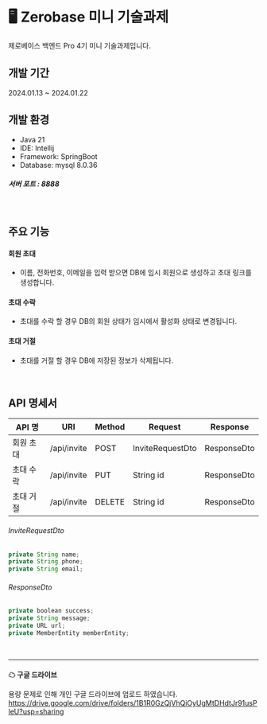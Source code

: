 # 🖥 Zerobase 미니 기술과제
제로베이스 백엔드 Pro 4기 미니 기술과제입니다.

## 개발 기간
2024.01.13 ~ 2024.01.22
## 개발 환경
- Java 21
- IDE: Intellij
- Framework: SpringBoot
- Database: mysql  8.0.36
##### 서버 포트 : 8888
<br>

## 주요 기능
#### 회원 초대
- 이름, 전화번호, 이메일을 입력 받으면 DB에 임시 회원으로 생성하고 초대 링크를 생성합니다.
#### 초대 수락
- 초대를 수락 할 경우 DB의 회원 상태가 임시에서 활성화 상태로 변경됩니다.
#### 초대 거절
- 초대를 거절 할 경우 DB에 저장된 정보가 삭제됩니다.

<br>

## API 명세서
| API 명| URI | Method | Request | Response
| --- | --- | --- | --- | --- |
| 회원 초대 | /api/invite | POST | InviteRequestDto | ResponseDto |
| 초대 수락 | /api/invite | PUT | String id | ResponseDto |
| 초대 거절 | /api/invite | DELETE | String id | ResponseDto |

###### InviteRequestDto
```js
private String name;
private String phone;
private String email;
```

###### ResponseDto
```js
private boolean success;
private String message;
private URL url;
private MemberEntity memberEntity;
```
<br>

---

#### ☁ 구글 드라이브
용량 문제로 인해 개인 구글 드라이브에 업로드 하였습니다.
https://drive.google.com/drive/folders/1B1R0GzQjVhQiOyUgMtDHdtJr91usPleU?usp=sharing

